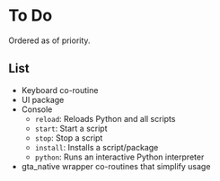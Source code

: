 # To Do

Ordered as of priority.

## List

* Keyboard co-routine
* UI package
* Console
  - `reload`: Reloads Python and all scripts
  - `start`: Start a script
  - `stop`: Stop a script
  - `install`: Installs a script/package
  - `python`: Runs an interactive Python interpreter
* gta_native wrapper co-routines that simplify usage

